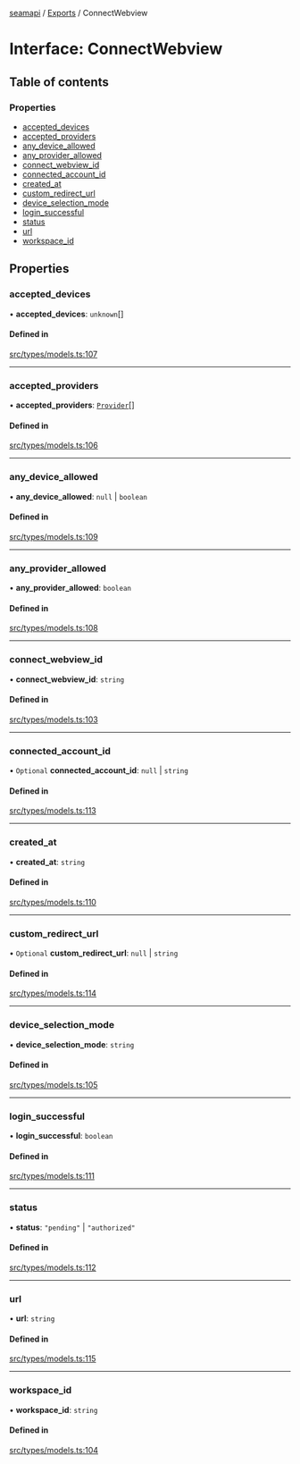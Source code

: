 [seamapi](../README.md) / [Exports](../modules.md) / ConnectWebview

# Interface: ConnectWebview

## Table of contents

### Properties

- [accepted\_devices](ConnectWebview.md#accepted_devices)
- [accepted\_providers](ConnectWebview.md#accepted_providers)
- [any\_device\_allowed](ConnectWebview.md#any_device_allowed)
- [any\_provider\_allowed](ConnectWebview.md#any_provider_allowed)
- [connect\_webview\_id](ConnectWebview.md#connect_webview_id)
- [connected\_account\_id](ConnectWebview.md#connected_account_id)
- [created\_at](ConnectWebview.md#created_at)
- [custom\_redirect\_url](ConnectWebview.md#custom_redirect_url)
- [device\_selection\_mode](ConnectWebview.md#device_selection_mode)
- [login\_successful](ConnectWebview.md#login_successful)
- [status](ConnectWebview.md#status)
- [url](ConnectWebview.md#url)
- [workspace\_id](ConnectWebview.md#workspace_id)

## Properties

### accepted\_devices

• **accepted\_devices**: `unknown`[]

#### Defined in

[src/types/models.ts:107](https://github.com/seamapi/seamapi-javascript/blob/main/src/types/models.ts#L107)

___

### accepted\_providers

• **accepted\_providers**: [`Provider`](../enums/Provider.md)[]

#### Defined in

[src/types/models.ts:106](https://github.com/seamapi/seamapi-javascript/blob/main/src/types/models.ts#L106)

___

### any\_device\_allowed

• **any\_device\_allowed**: ``null`` \| `boolean`

#### Defined in

[src/types/models.ts:109](https://github.com/seamapi/seamapi-javascript/blob/main/src/types/models.ts#L109)

___

### any\_provider\_allowed

• **any\_provider\_allowed**: `boolean`

#### Defined in

[src/types/models.ts:108](https://github.com/seamapi/seamapi-javascript/blob/main/src/types/models.ts#L108)

___

### connect\_webview\_id

• **connect\_webview\_id**: `string`

#### Defined in

[src/types/models.ts:103](https://github.com/seamapi/seamapi-javascript/blob/main/src/types/models.ts#L103)

___

### connected\_account\_id

• `Optional` **connected\_account\_id**: ``null`` \| `string`

#### Defined in

[src/types/models.ts:113](https://github.com/seamapi/seamapi-javascript/blob/main/src/types/models.ts#L113)

___

### created\_at

• **created\_at**: `string`

#### Defined in

[src/types/models.ts:110](https://github.com/seamapi/seamapi-javascript/blob/main/src/types/models.ts#L110)

___

### custom\_redirect\_url

• `Optional` **custom\_redirect\_url**: ``null`` \| `string`

#### Defined in

[src/types/models.ts:114](https://github.com/seamapi/seamapi-javascript/blob/main/src/types/models.ts#L114)

___

### device\_selection\_mode

• **device\_selection\_mode**: `string`

#### Defined in

[src/types/models.ts:105](https://github.com/seamapi/seamapi-javascript/blob/main/src/types/models.ts#L105)

___

### login\_successful

• **login\_successful**: `boolean`

#### Defined in

[src/types/models.ts:111](https://github.com/seamapi/seamapi-javascript/blob/main/src/types/models.ts#L111)

___

### status

• **status**: ``"pending"`` \| ``"authorized"``

#### Defined in

[src/types/models.ts:112](https://github.com/seamapi/seamapi-javascript/blob/main/src/types/models.ts#L112)

___

### url

• **url**: `string`

#### Defined in

[src/types/models.ts:115](https://github.com/seamapi/seamapi-javascript/blob/main/src/types/models.ts#L115)

___

### workspace\_id

• **workspace\_id**: `string`

#### Defined in

[src/types/models.ts:104](https://github.com/seamapi/seamapi-javascript/blob/main/src/types/models.ts#L104)
